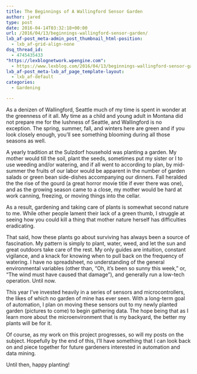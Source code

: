 ```yaml
---
title: The Beginnings of A Wallingford Sensor Garden
author: jared
type: post
date: 2016-04-14T03:32:18+00:00
url: /2016/04/13/beginnings-wallingford-sensor-garden/
lxb_af-post_meta-admin_post_thumbnail_html-position:
  - lxb_af-grid-align-none
dsq_thread_id:
  - 4745435433
"https://lexblognetwork.wpengine.com":
  - https://www.lexblog.com/2016/04/13/beginnings-wallingford-sensor-garden-2/
lxb_af-post_meta-lxb_af_page_template-layout:
  - lxb_af-default
categories:
  - Gardening

---
```

As a denizen of Wallingford, Seattle much of my time is spent in wonder at the greenness of it all. My time as a child and young adult in Montana did not prepare me for the lushness of Seattle, and Wallingford is no exception. The spring, summer, fall, and winters here are green and if you look closely enough, you&#8217;ll see something blooming during all those seasons as well.

<!--more-->

A yearly tradition at the Sulzdorf household was planting a garden. My mother would till the soil, plant the seeds, sometimes put my sister or I to use weeding and/or watering, and if all went to according to plan, by mid-summer the fruits of our labor would be apparent in the number of garden salads or green bean side-dishes accompanying our dinners. Fall heralded the the rise of the gourd (a great horror movie title if ever there was one), and as the growing season came to a close, my mother would be hard at work canning, freezing, or moving things into the cellar.

As a result, gardening and taking care of plants is somewhat second nature to me. While other people lament their lack of a green thumb, I struggle at seeing how you could kill a thing that mother nature herself has difficulties eradicating.

That said, how these plants go about surviving has always been a source of fascination. My pattern is simply to plant, water, weed, and let the sun and great outdoors take care of the rest. My only guides are intuition, constant vigilance, and a knack for knowing when to pull back on the frequency of watering. I have no spreadsheet, no understanding of the general environmental variables (other than, &#8220;Oh, it&#8217;s been so sunny this week,&#8221; or, &#8220;The wind must have caused that damage&#8221;), and generally run a low-tech operation. Until now.

This year I&#8217;ve invested heavily in a series of sensors and microcontrollers, the likes of which no garden of mine has ever seen. With a long-term goal of automation, I plan on moving these sensors out to my newly planted garden (pictures to come) to begin gathering data. The hope being that as I learn more about the microenvironment that is my backyard, the better my plants will be for it.

Of course, as my work on this project progresses, so will my posts on the subject. Hopefully by the end of this, I&#8217;ll have something that I can look back on and piece together for future gardeners interested in automation and data mining.

Until then, happy planting!